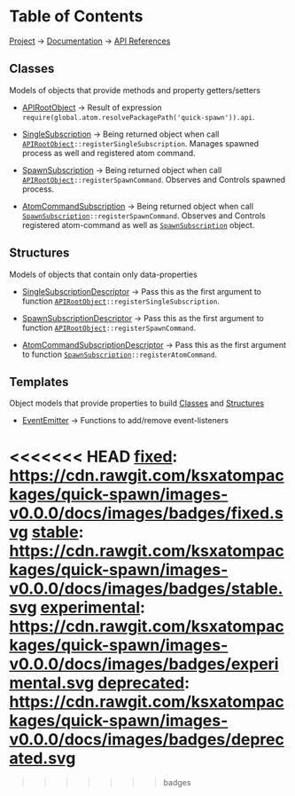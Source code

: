 # Table of Contents
[Project](https://github.com/ksxatompackages/quick-spawn) → [Documentation](..) → [API References](.)

## Classes
Models of objects that provide methods and property getters/setters

 * [APIRootObject](./classes/api.md) → Result of expression `require(global.atom.resolvePackagePath('quick-spawn')).api`.

 * [SingleSubscription](./classes/single-subscription.md) → Being returned object when call <code>[APIRootObject](.classes/api.md)::registerSingleSubscription</code>. Manages spawned process as well and registered atom command.

 * [SpawnSubscription](./classes/spawn-subscription.md) → Being returned object when call <code>[APIRootObject](.classes/api.md)::registerSpawnCommand</code>. Observes and Controls spawned process.

 * [AtomCommandSubscription](./classes/atom-command-subscription.md) → Being returned object when call <code>[SpawnSubscription](./classes/spawn-subscription.md)::registerSpawnCommand</code>. Observes and Controls registered atom-command as well as [`SpawnSubscription`](./classes/spawn-subscription.md) object.

## Structures
Models of objects that contain only data-properties

 * [SingleSubscriptionDescriptor](./structures/single-subscription-descriptor.md) → Pass this as the first argument to function <code>[APIRootObject](./classes/api.md)::registerSingleSubscription</code>.

 * [SpawnSubscriptionDescriptor](./structures/spawn-subscription-descriptor.md) → Pass this as the first argument to function <code>[APIRootObject](./classes/api.md)::registerSpawnCommand</code>.

 * [AtomCommandSubscriptionDescriptor](./structures/atom-command-subscription-descriptor.md) → Pass this as the first argument to function <code>[SpawnSubscription](./classes/spawn-subscription.md)::registerAtomCommand</code>.

## Templates
Object models that provide properties to build [Classes](#classes) and [Structures](#structures)

 * [EventEmitter](./templates/event-emitter.md) → Functions to add/remove event-listeners

<<<<<<< HEAD
 [fixed]: https://cdn.rawgit.com/ksxatompackages/quick-spawn/images-v0.0.0/docs/images/badges/fixed.svg
 [stable]: https://cdn.rawgit.com/ksxatompackages/quick-spawn/images-v0.0.0/docs/images/badges/stable.svg
 [experimental]: https://cdn.rawgit.com/ksxatompackages/quick-spawn/images-v0.0.0/docs/images/badges/experimental.svg
 [deprecated]: https://cdn.rawgit.com/ksxatompackages/quick-spawn/images-v0.0.0/docs/images/badges/deprecated.svg
=======
 [fixed]: ../images/badges/fixed.svg
 [stable]: ../images/badges/stable.svg
 [experimental]: ../images/badges/experimental.svg
 [deprecated]: ../images/badges/deprecated.svg
>>>>>>> badges
